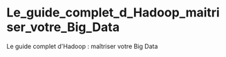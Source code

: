 # Le_guide_complet_d_Hadoop_maitriser_votre_Big_Data
Le guide complet d'Hadoop : maîtriser votre Big Data
